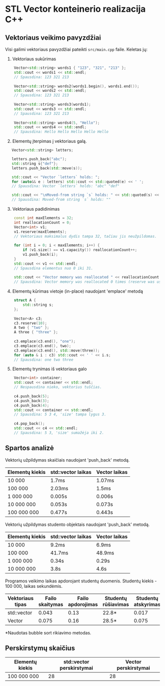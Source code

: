 # STL Vector konteinerio realizacija C++

## Vektoriaus veikimo pavyzdžiai
Visi galimi vektoriaus pavyzdžiai pateikti `src/main.cpp` faile. Keletas jų:

1. Vektoriaus sukūrimas
```c++
    Vector<std::string> words1 { "123", "321", "213" };
    std::cout << words1 << std::endl;
    // Spausdina: 123 321 213
    
    Vector<std::string> words2(words1.begin(), words1.end());
    std::cout << words2 << std::endl;
    // Spausdina: 123 321 213
    
    Vector<std::string> words3(words1);
    std::cout << words3 << std::endl;
    // Spausdina: 123 321 213
    
    Vector<std::string> words4(5, "Hello");
    std::cout << words4 << std::endl;
    // Spausdina: Hello Hello Hello Hello Hello
```

2. Elementų įterpimas į vektoriaus galą.
```c++
   Vector<std::string> letters;

   letters.push_back("abc");
   std::string s{"def"};
   letters.push_back(std::move(s));

   std::cout << "Vector `letters` holds: ";
   for (auto&& e : letters) std::cout << std::quoted(e) << ' ';
   // Spausdina: Vector `letters` holds: "abc" "def"

   std::cout << "\nMoved-from string `s` holds: " << std::quoted(s) << '\n';
   // Spausdina: Moved-from string `s` holds: ""
```

3. Vektoriaus padidinimas
```c++
    const int maxElements = 32;
    int reallocationCount = 0;
    Vector<int> v1;
    v1.reserve(maxElements);
    // Vektoriaus maksimalus dydis tampa 32, tačiau jis neužpildomas.
    
    for (int i = 0; i < maxElements; i++) {
        if (v1.size() == v1.capacity()) reallocationCount++;
        v1.push_back(i);
    }
    std::cout << v1 << std::endl;
    // Spausdina elementus nuo 0 iki 31.
    
    std::cout << "Vector memory was reallocated " << reallocationCount << " times (reserve was used)." << std::endl;
    // Spausdina: Vector memory was reallocated 0 times (reserve was used).
```

4. Elementų kūrimas vietoje (in-place) naudojant 'emplace' metodą
```c++
    struct A {
        std::string s;
    };
        
    Vector<A> c3;
    c3.reserve(10);
    A two { "two" };
    A three { "three" };
    
    c3.emplace(c3.end(), "one");
    c3.emplace(c3.end(), two);
    c3.emplace(c3.end(), std::move(three));
    for (auto & i : c3) std::cout << ' ' << i.s;
    // Spausdina: one two three
```

5. Elementų trynimas iš vektoriaus galo
```c++
    Vector<int> container;
    std::cout << container << std::endl;
    // Nespausdina nieko, vektorius tuščias.
    
    c4.push_back(5);
    c4.push_back(3);
    c4.push_back(4);
    std::cout << container << std::endl;
    // Spausdina: 5 3 4, 'size' tampa lygus 3.
    
    c4.pop_back();
    std::cout << c4 << std::endl;
    // Spausdina: 5 3, 'size' sumažėja iki 2.
```

## Spartos analizė

Vektorių užpildymas skaičiais naudojant 'push_back' metodą.

| Elementų kiekis | std::vector laikas | Vector laikas |
|-----------------|--------------------|---------------|
| 10 000          | 1.7ms              | 1.07ms        |
| 100 000         | 2.03ms             | 1.5ms         |
| 1 000 000       | 0.005s             | 0.006s        |
| 10 000 000      | 0.053s             | 0.073s        |
| 100 000 000     | 0.477s             | 0.443s        |

Vektorių užpildymas studento objektais naudojant 'push_back' metodą.

| Elementų kiekis | std::vector laikas | Vector laikas |
|-----------------|--------------------|---------------|
| 10 000          | 9.2ms              | 6.9ms         |
| 100 000         | 41.7ms             | 48.9ms        |
| 1 000 000       | 0.34s              | 0.29s         |
| 10 000 000      | 3.8s               | 4.6s          |

Programos veikimo laikas apdorojant studentų duomenis. Studentų kiekis - 100 000, laikas sekundėmis.

| Vektoriaus tipas | Failo skaitymas | Failo apdorojimas | Studentų rūšiavimas | Studentų atskyrimas | Išvedimas | Visas laikas |
|------------------|-----------------|-------------------|---------------------|---------------------|-----------|--------------|
| std::vector      | 0.043           | 0.13              | 22.8*               | 0.017               | 0.16      | 23.5         |
| Vector           | 0.075           | 0.16              | 28.5*               | 0.075               | 0.27      | 28.8         |

*Naudotas bubble sort rikiavimo metodas.

## Perskirstymų skaičius

| Elementų kiekis | std::vector perskirstymai | Vector perskirstymai |
|-----------------|---------------------------|----------------------|
| 100 000 000     | 28                        | 28                   |

